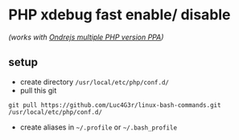 # PHP xdebug fast enable/ disable
_(works with [Ondrejs multiple PHP version PPA](https://launchpad.net/~ondrej/+archive/ubuntu/php))_

## setup
* create directory `/usr/local/etc/php/conf.d/`
* pull this git
```
git pull https://github.com/Luc4G3r/linux-bash-commands.git /usr/local/etc/php/conf.d/
```
* create aliases in `~/.profile` or `~/.bash_profile`
